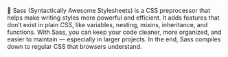 🔰 Sass (Syntactically Awesome Stylesheets) is a CSS preprocessor that helps make writing styles more powerful and efficient. It adds features that don’t exist in plain CSS, like variables, nesting, mixins, inheritance, and functions. With Sass, you can keep your code cleaner, more organized, and easier to maintain — especially in larger projects. In the end, Sass compiles down to regular CSS that browsers understand.
